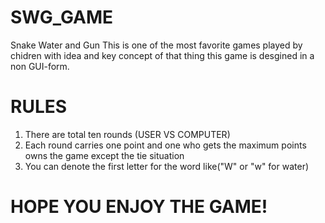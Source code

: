 # SWG_GAME
Snake Water and Gun
This is one of the most favorite games played by chidren with idea and key concept of that thing this game is desgined in a non GUI-form.
# RULES
1. There are total ten rounds (USER VS COMPUTER)
2. Each round carries one point and one who gets the maximum points owns the game except the tie situation
3. You can denote the first letter for the word like("W" or "w" for water)
# HOPE YOU ENJOY THE GAME!
